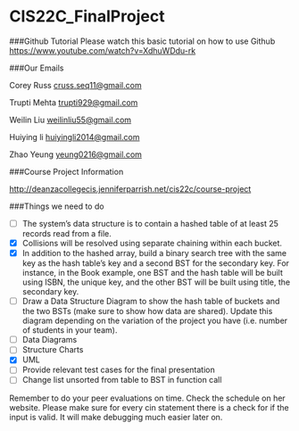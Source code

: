 # CIS22C_FinalProject

###Github Tutorial
Please watch this basic tutorial on how to use Github
https://www.youtube.com/watch?v=XdhuWDdu-rk


###Our Emails

Corey Russ      cruss.seq11@gmail.com 

Trupti Mehta    trupti929@gmail.com

Weilin Liu      weilinliu55@gmail.com

Huiying li      huiyingli2014@gmail.com

Zhao Yeung      yeung0216@gmail.com


###Course Project Information

http://deanzacollegecis.jenniferparrish.net/cis22c/course-project

###Things we need to do
- [ ] The system’s data structure is to contain a hashed table of at least 25 records read from a file.
- [x] Collisions will be resolved using separate chaining within each bucket.
- [x] In addition to the hashed array, build a binary search tree with the same key as the hash table’s key and a second BST for the secondary key. For instance, in the Book example, one BST and the hash table will be built using ISBN, the unique key, and the other BST will be built using title, the secondary key.
- [ ] Draw a Data Structure Diagram to show the hash table of buckets and the two BSTs (make sure to show how data are shared).  Update this diagram depending on the variation of the project you have (i.e. number of students in your team).
- [ ] Data Diagrams
- [ ] Structure Charts
- [x] UML
- [ ] Provide relevant test cases for the final presentation
- [ ] Change list unsorted from table to BST in function call

Remember to do your peer evaluations on time. Check the schedule on her website.
Please make sure for every cin statement there is a check for if the input is valid. It will make debugging much easier later on.
